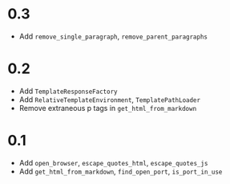 # 0.3

- Add `remove_single_paragraph`, `remove_parent_paragraphs`

# 0.2
- Add `TemplateResponseFactory`
- Add `RelativeTemplateEnvironment`, `TemplatePathLoader`
- Remove extraneous p tags in `get_html_from_markdown`

# 0.1
- Add `open_browser`, `escape_quotes_html`, `escape_quotes_js`
- Add `get_html_from_markdown`, `find_open_port`, `is_port_in_use`
